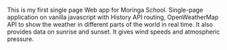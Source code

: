 This is my first single page Web app for Moringa School.
Single-page application on vanilla javascript with History API routing, OpenWeatherMap API to show the weather in different parts of the world in real time.
It also provides data on sunrise and sunset.
It gives wind speeds and atmospheric pressure.
